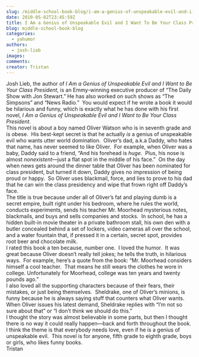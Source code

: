 ```yaml
---
slug: /middle-school-book-blog/i-am-a-genius-of-unspeakable-evil-and-i-want-to-be-your-class-president-by-josh-lieb
date: 2010-05-02T23:45:59Z
title: I Am a Genius of Unspeakable Evil and I Want To Be Your Class President, by Josh Lieb
blog: middle-school-book-blog
categories:
  - yahumor
authors:
  - josh-lieb
images:
comments:
creator: Tristan
---
```


 Josh Lieb, the author of <em>I Am a Genius of Unspeakable Evil and I Want to Be Your Class President</em>,<em> </em>is an Emmy-winning executive producer of “The Daily Show with Jon Stewart.”<em> </em>He has also worked on such shows as “The Simpsons” and “News Radio.”  You would expect if he wrote a book it would be hilarious and funny, which is exactly what he has done with his first novel, <em>I Am a Genius of Unspeakable Evil and I Want to Be Your Class President</em>.<em> </em><br />This novel is about a boy named Oliver Watson who is in seventh grade and is obese.  His best-kept secret is that he actually <em>is</em> a genius of unspeakable evil who wants utter world domination.  Oliver’s dad, a.k.a Daddy, who hates that name, has never seemed to like Oliver.  For example, when Oliver was a baby, Daddy said to a friend, “And his forehead is <em>huge</em>.  Plus, his nose is almost <em>nonexistent</em>—just a flat spot in the middle of his face.”  On the day when news gets around the dinner table that Oliver has been nominated for class president, but turned it down, Daddy gives no impression of being proud or happy.  So Oliver uses blackmail, force, and lies to prove to his dad that he can win the class presidency and wipe that frown right off Daddy’s face.<br />The title is true because under all of Oliver’s fat and playing dumb is a secret empire, built right under his bedroom, where he rules the world, conducts experiments, sends his teacher Mr. Moorhead mysterious notes, blackmails, and buys and sells companies and stocks.  In school, he has a hidden built-in movie theater in a private bathroom stall, his own den with a butler concealed behind a set of lockers, video cameras all over the school, and a water fountain that, if pressed it in a certain, secret spot, provides root beer and chocolate milk.<br />I rated this book a ten because, number one.  I loved the humor.  It was great because Oliver doesn’t really tell jokes; he tells the truth, in hilarious ways.  For example, here’s a quote from the book: “Mr. Moorhead considers himself a cool teacher.  That means he still wears the clothes he wore in college. Unfortunately for Moorhead, college was ten years and twenty pounds ago.”<br />I also loved all the supporting characters because of their fears, their mistakes, or just being themselves.  Sheldrake, one of Oliver’s minions, is funny because he is always saying stuff that counters what Oliver wants.  When Oliver issues his latest demand, Sheldrake replies with “I’m not so sure about that” or “I don’t think we should do this.”<br />I thought the story was almost believable in some parts, but then I thought there is no way it could really happen—back and forth throughout the book.  I think the theme is that everybody needs love, even if he is a genius of unspeakable evil.  This novel is for anyone, fifth grade to eighth grade, boys or girls, who likes funny books.<br />Tristan<br />
